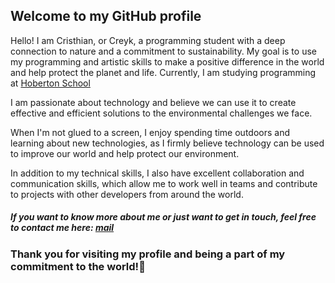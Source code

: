 ## **Welcome to my GitHub profile**

Hello! I am Cristhian, or Creyk, a programming student with a deep connection to nature and a commitment to sustainability. My goal is to use my programming and artistic skills to make a positive difference in the world and help protect the planet and life.
Currently, I am studying programming at [Hoberton School](https://www.holbertonschool.com/)

I am passionate about technology and believe we can use it to create effective and efficient solutions to the environmental challenges we face.

When I'm not glued to a screen, I enjoy spending time outdoors and learning about new technologies, as I firmly believe technology can be used to improve our world and help protect our environment.

In addition to my technical skills, I also have excellent collaboration and communication skills, which allow me to work well in teams and contribute to projects with other developers from around the world.

##### *If you want to know more about me or just want to get in touch, feel free to contact me here: [mail](crisdevs117@gmail.com)*

### **Thank you for visiting my profile and being a part of my commitment to the world!🌱**